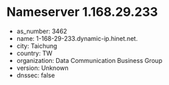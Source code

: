 # Nameserver 1.168.29.233

* as_number: 3462
* name: 1-168-29-233.dynamic-ip.hinet.net.
* city: Taichung
* country: TW
* organization: Data Communication Business Group
* version: Unknown
* dnssec: false
